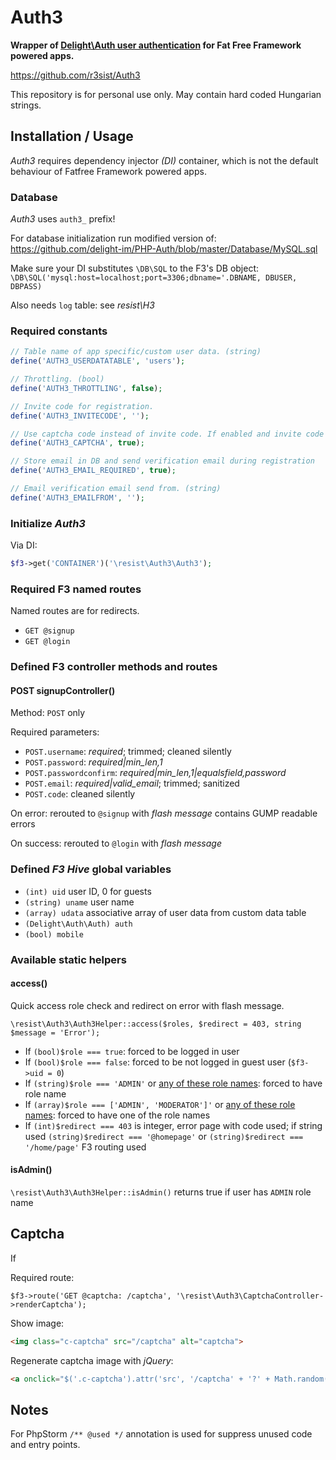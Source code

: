 # Auth3

**Wrapper of [Delight\Auth user authentication](https://github.com/delight-im/PHP-Auth) for Fat Free Framework powered apps.**

https://github.com/r3sist/Auth3

This repository is for personal use only. May contain hard coded Hungarian strings.

## Installation / Usage

*Auth3* requires dependency injector *(DI)* container, which is not the default behaviour of Fatfree Framework powered apps.

### Database

*Auth3* uses `auth3_` prefix!

For database initialization run modified version of: https://github.com/delight-im/PHP-Auth/blob/master/Database/MySQL.sql  

Make sure your DI substitutes `\DB\SQL` to the F3's DB object: `\DB\SQL('mysql:host=localhost;port=3306;dbname='.DBNAME, DBUSER, DBPASS)`

Also needs `log` table: see *resist\H3*

### Required constants

```php
// Table name of app specific/custom user data. (string)
define('AUTH3_USERDATATABLE', 'users');

// Throttling. (bool)
define('AUTH3_THROTTLING', false);

// Invite code for registration.
define('AUTH3_INVITECODE', '');

// Use captcha code instead of invite code. If enabled and invite code is not empty, generated captcha is extended by invite code
define('AUTH3_CAPTCHA', true);

// Store email in DB and send verification email during registration
define('AUTH3_EMAIL_REQUIRED', true);

// Email verification email send from. (string)
define('AUTH3_EMAILFROM', '');
```

### Initialize *Auth3*

Via DI:

```php
$f3->get('CONTAINER')('\resist\Auth3\Auth3');
```

### Required F3 named routes

Named routes are for redirects.

+ `GET @signup`
+ `GET @login`

### Defined F3 controller methods and routes

#### POST signupController()

Method: `POST` only

Required parameters: 

+ `POST.username`: *required*; trimmed; cleaned silently
+ `POST.password`: *required|min_len,1*
+ `POST.passwordconfirm`: *required|min_len,1|equalsfield,password*
+ `POST.email`: *required|valid_email*; trimmed; sanitized
+ `POST.code`: cleaned silently

On error: rerouted to `@signup` with *flash message* contains GUMP readable errors

On success: rerouted to `@login` with *flash message*

### Defined *F3 Hive* global variables

+ `(int) uid` user ID, 0 for guests
+ `(string) uname` user name
+ `(array) udata` associative array of user data from custom data table
+ `(Delight\Auth\Auth) auth`
+ `(bool) mobile`

### Available static helpers

#### access()

Quick access role check and redirect on error with flash message.

`\resist\Auth3\Auth3Helper::access($roles, $redirect = 403, string $message = 'Error');`

+ If `(bool)$role === true`: forced to be logged in user
+ If `(bool)$role === false`: forced to be not logged in guest user (`$f3->uid = 0`)
+ If `(string)$role === 'ADMIN'` or [any of these role names](https://github.com/delight-im/PHP-Auth/blob/master/src/Role.php): forced to have role name
+ If `(array)$role === ['ADMIN', 'MODERATOR']'` or [any of these role names](https://github.com/delight-im/PHP-Auth/blob/master/src/Role.php): forced to have one of the role names
+ If `(int)$redirect === 403` is integer, error page with code used; if string used `(string)$redirect === '@homepage'` or `(string)$redirect === '/home/page'` F3 routing used

#### isAdmin()

`\resist\Auth3\Auth3Helper::isAdmin()` returns true if user has `ADMIN` role name

## Captcha

If 

Required route:

`$f3->route('GET @captcha: /captcha', '\resist\Auth3\CaptchaController->renderCaptcha');`

Show image:

```html
<img class="c-captcha" src="/captcha" alt="captcha">
```

Regenerate captcha image with *jQuery*:

```html
<a onclick="$('.c-captcha').attr('src', '/captcha' + '?' + Math.random());">New</a>
```

## Notes

For PhpStorm `/** @used */` annotation is used for suppress unused code and entry points.
